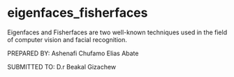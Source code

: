 # eigenfaces_fisherfaces
Eigenfaces and Fisherfaces are two well-known techniques used in the field of computer vision and facial recognition.

PREPARED BY:
Ashenafi Chufamo
Elias Abate
 


SUBMITTED TO:
D.r Beakal Gizachew

